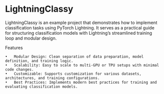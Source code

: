 # LightningClassy

LightningClassy is an example project that demonstrates how to implement classification tasks using PyTorch Lightning. It serves as a practical guide for structuring classification models with Lightning’s streamlined training loop and modular design.

Features

	•	Modular Design: Clean separation of data preparation, model definition, and training logic.
	•	Scalability: Easy to scale to multi-GPU or TPU setups with minimal code changes.
	•	Customizable: Supports customization for various datasets, architectures, and training configurations.
	•	Best Practices: Implements modern best practices for training and evaluating classification models.
